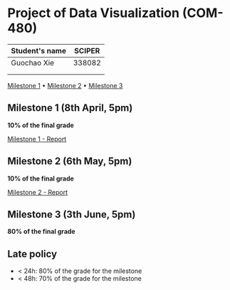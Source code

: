 # Project of Data Visualization (COM-480)

| Student's name | SCIPER |
| -------------- | ------ |
| Guochao Xie | 338082 |
|  |  |
|  |  |

[Milestone 1](#milestone-1) • [Milestone 2](#milestone-2) • [Milestone 3](#milestone-3)

## Milestone 1 (8th April, 5pm)

**10% of the final grade**

[Milestone 1 - Report](milestones/milestone1.md)

## Milestone 2 (6th May, 5pm)

**10% of the final grade**

[Milestone 2 - Report](milestones/milestone2.md)

## Milestone 3 (3th June, 5pm)

**80% of the final grade**

## Late policy

- < 24h: 80% of the grade for the milestone
- < 48h: 70% of the grade for the milestone
